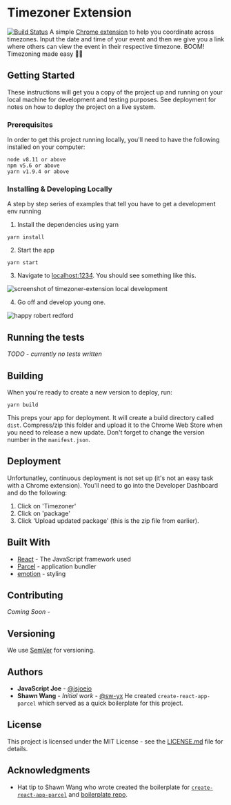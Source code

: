 # Timezoner Extension
[![Build Status](https://travis-ci.org/jsjoeio/timezoner-extension.svg?branch=master)](https://travis-ci.org/jsjoeio/timezoner-extension)
A simple [Chrome extension](https://chrome.google.com/webstore/detail/timezoner/kfnfgcafkeoflpapeniggnnkcaijgbgk) to help you coordinate across timezones. Input the date and time of your event and then we give you a link where others can view the event in their respective timezone. BOOM! Timezoning made easy 👏🏼

## Getting Started

These instructions will get you a copy of the project up and running on your local machine for development and testing purposes. See deployment for notes on how to deploy the project on a live system.

### Prerequisites

In order to get this project running locally, you'll need to have the following installed on your computer:

```Shell
node v8.11 or above
npm v5.6 or above
yarn v1.9.4 or above
```

### Installing & Developing Locally

A step by step series of examples that tell you have to get a development env running

1. Install the dependencies using yarn
```Shell
yarn install
```

2. Start the app
```Shell
yarn start
```

3. Navigate to [localhost:1234](http://localhost:1234/). You should see something like this.

![screenshot of timezoner-extension local development](http://res.cloudinary.com/dobfxs62e/image/upload/v1535315564/Timezoner-extension.png)

4. Go off and develop young one.

![happy robert redford](https://media2.giphy.com/media/xSM46ernAUN3y/giphy.gif)

## Running the tests

*TODO - currently no tests written*

## Building
When you're ready to create a new version to deploy, run:
```Shell
yarn build
```

This preps your app for deployment. It will create a build directory called `dist`. Compress/zip this folder and upload it to the Chrome Web Store when you need to release a new update. Don't forget to change the version number in the `manifest.json`.

## Deployment

Unfortunatley, continuous deployment is not set up (it's not an easy task with a Chrome extension). You'll need to go into the Developer Dashboard and do the following:

1. Click on 'Timezoner'
2. Click on 'package'
3. Click 'Upload updated package' (this is the zip file from earlier).

## Built With

* [React](https://reactjs.org/) - The JavaScript framework used
* [Parcel](https://parceljs.org/) - application bundler
* [emotion](https://emotion.sh/) - styling

## Contributing

*Coming Soon* -

<!--Please read [CONTRIBUTING.md](https://gist.github.com/PurpleBooth/b24679402957c63ec426) for details on our code of conduct, and the process for submitting pull requests to us.-->

## Versioning

We use [SemVer](http://semver.org/) for versioning.

## Authors

* **JavaScript Joe** - [@jsjoeio](https://github.com/jsjoeio)
* **Shawn Wang** - *Initial work* - [@sw-yx](https://github.com/sw-yx)
He created `create-react-app-parcel` which served as a quick boilerplate for this project.

## License

This project is licensed under the MIT License - see the [LICENSE.md](https://github.com/jsjoeio/timezoner-extension/blob/master/LICENSE.md) file for details.

## Acknowledgments

* Hat tip to Shawn Wang who wrote created the boilerplate for  [`create-react-app-parcel`](https://medium.freecodecamp.org/building-chrome-extensions-in-react-parcel-79d0240dd58f) and [boilerplate repo](https://github.com/sw-yx/create-react-app-parcel).
